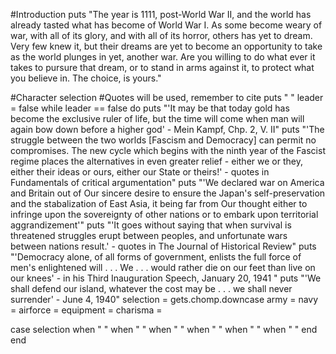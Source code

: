 #Introduction
puts "The year is 1111, post-World War II, and the world has already tasted what has become of World War I. As some become weary of war, with all of its glory, and with all of its horror, others has yet to dream. Very few knew it, but their dreams are yet to become an opportunity to take as the world plunges in yet, another war. Are you willing to do what ever it takes to pursure that dream, or to stand in arms against it, to protect what you believe in. The choice, is yours."

#Character selection
#Quotes will be used, remember to cite
puts " "
leader = false
while leader == false do
  puts "'It may be that today gold has become the exclusive ruler of life, but the time will come when man will again bow down before a higher god' - Mein Kampf, Chp. 2, V. II"
  puts "'The struggle between the two worlds [Fascism and Democracy] can permit no compromises. The new cycle which begins with the ninth year of the Fascist regime places the alternatives in even greater relief - either we or they, either their ideas or ours, either our State or theirs!' - quotes in Fundamentals of critical argumentation"
  puts "'We declared war on America and Britain out of Our sincere desire to ensure the Japan's self-preservation and the stabalization of East Asia, it being far from Our thought either to infringe upon the sovereignty of other nations or to embark upon territorial aggrandizement'"
  puts "'It goes without saying that when survival is threatened struggles erupt between peoples, and unfortunate wars between nations result.' - quotes in The Journal of Historical Review"
  puts "'Democracy alone, of all forms of government, enlists the full force of men's enlightened will . . . We . . . would rather die on our feet than live on our knees' - in his Third Inauguration Speech, January 20, 1941 "
  puts "'We shall defend our island, whatever the cost may be . . . we shall never surrender' - June 4, 1940"
  selection = gets.chomp.downcase
army =
navy =
airforce =
equipment =
charisma =



case selection
  when " "
  when " "
  when " "
  when " "
  when " "
  when " "
  end
end
